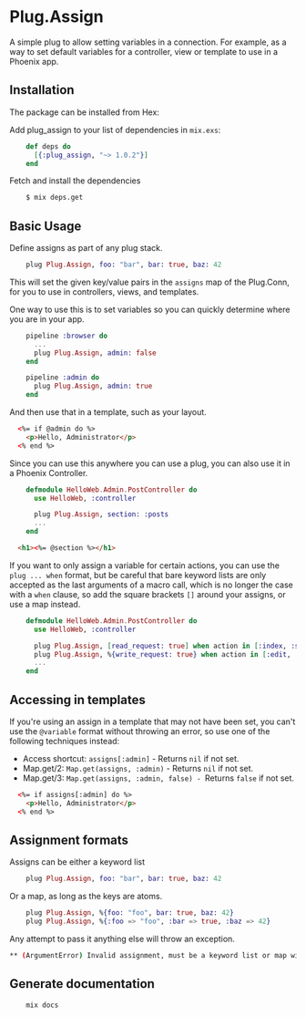 # Plug.Assign

A simple plug to allow setting variables in a connection.  For example, as a way to set default variables for a controller, view or template to use in a Phoenix app.

## Installation

The package can be installed from Hex:

Add plug_assign to your list of dependencies in `mix.exs`:

```elixir
    def deps do
      [{:plug_assign, "~> 1.0.2"}]
    end
```

Fetch and install the dependencies

```sh
    $ mix deps.get
```

## Basic Usage

Define assigns as part of any plug stack.

```elixir
    plug Plug.Assign, foo: "bar", bar: true, baz: 42
```

This will set the given key/value pairs in the `assigns` map of the Plug.Conn, for you to use
in controllers, views, and templates.

One way to use this is to set variables so you can quickly determine where you are in your app.

```elixir
    pipeline :browser do
      ...
      plug Plug.Assign, admin: false
    end

    pipeline :admin do
      plug Plug.Assign, admin: true
    end
```

And then use that in a template, such as your layout.

```html
  <%= if @admin do %>
    <p>Hello, Administrator</p>
  <% end %>
```

Since you can use this anywhere you can use a plug, you can also use it in a Phoenix Controller.

```elixir
    defmodule HelloWeb.Admin.PostController do
      use HelloWeb, :controller

      plug Plug.Assign, section: :posts
      ...
    end
```

```html
  <h1><%= @section %></h1>
```

If you want to only assign a variable for certain actions, you can use the `plug ... when` format,
but be careful that bare keyword lists are only accepted as the last arguments of a macro call,
which is no longer the case with a `when` clause, so add the square brackets `[]` around your
assigns, or use a map instead.

```elixir
    defmodule HelloWeb.Admin.PostController do
      use HelloWeb, :controller

      plug Plug.Assign, [read_request: true] when action in [:index, :show]
      plug Plug.Assign, %{write_request: true} when action in [:edit, :new, :create, :update, :delete]
      ...
    end
```

## Accessing in templates

If you're using an assign in a template that may not have been set, you can't use the
`@variable` format without throwing an error, so use one of the following techniques instead:

- Access shortcut: `assigns[:admin]` - Returns `nil` if not set.
- Map.get/2: `Map.get(assigns, :admin)` - Returns `nil` if not set.
- Map.get/3: `Map.get(assigns, :admin, false) - `Returns `false` if not set.

```html
  <%= if assigns[:admin] do %>
    <p>Hello, Administrator</p>
  <% end %>
```

## Assignment formats

Assigns can be either a keyword list

```elixir
    plug Plug.Assign, foo: "bar", bar: true, baz: 42
```

Or a map, as long as the keys are atoms.

```elixir
    plug Plug.Assign, %{foo: "foo", bar: true, baz: 42}
    plug Plug.Assign, %{:foo => "foo", :bar => true, :baz => 42}
```

Any attempt to pass it anything else will throw an exception.

```bash
** (ArgumentError) Invalid assignment, must be a keyword list or map with all keys as atoms
```

## Generate documentation

```bash
    mix docs
```
